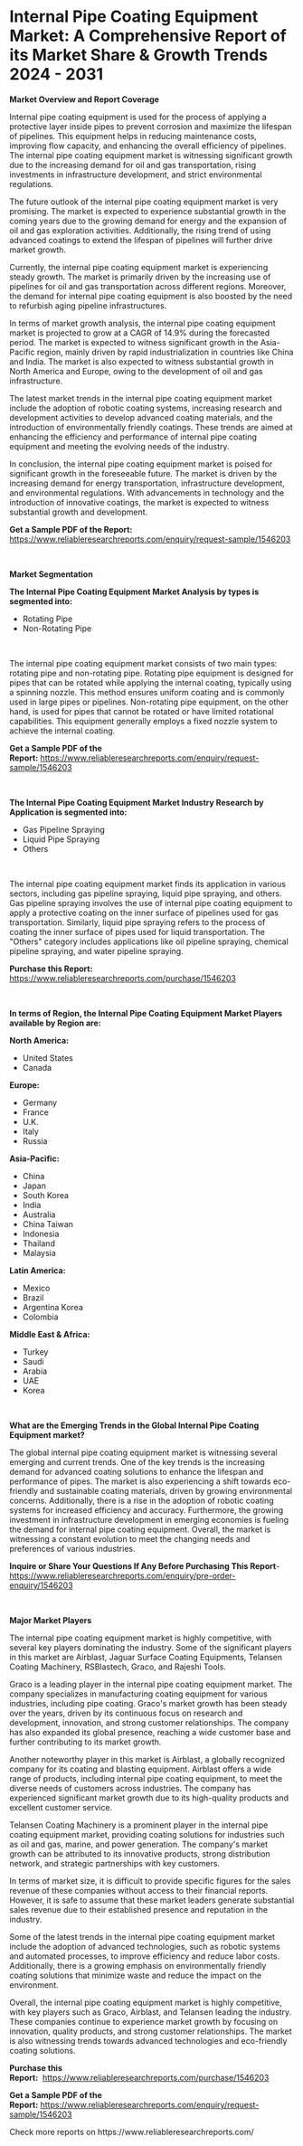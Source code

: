 <p><h1>Internal Pipe Coating Equipment Market: A Comprehensive Report of its Market Share & Growth Trends 2024 - 2031</h1></p><p><strong>Market Overview and Report Coverage</strong></p>
<p><p>Internal pipe coating equipment is used for the process of applying a protective layer inside pipes to prevent corrosion and maximize the lifespan of pipelines. This equipment helps in reducing maintenance costs, improving flow capacity, and enhancing the overall efficiency of pipelines. The internal pipe coating equipment market is witnessing significant growth due to the increasing demand for oil and gas transportation, rising investments in infrastructure development, and strict environmental regulations.</p><p>The future outlook of the internal pipe coating equipment market is very promising. The market is expected to experience substantial growth in the coming years due to the growing demand for energy and the expansion of oil and gas exploration activities. Additionally, the rising trend of using advanced coatings to extend the lifespan of pipelines will further drive market growth.</p><p>Currently, the internal pipe coating equipment market is experiencing steady growth. The market is primarily driven by the increasing use of pipelines for oil and gas transportation across different regions. Moreover, the demand for internal pipe coating equipment is also boosted by the need to refurbish aging pipeline infrastructures.</p><p>In terms of market growth analysis, the internal pipe coating equipment market is projected to grow at a CAGR of 14.9% during the forecasted period. The market is expected to witness significant growth in the Asia-Pacific region, mainly driven by rapid industrialization in countries like China and India. The market is also expected to witness substantial growth in North America and Europe, owing to the development of oil and gas infrastructure.</p><p>The latest market trends in the internal pipe coating equipment market include the adoption of robotic coating systems, increasing research and development activities to develop advanced coating materials, and the introduction of environmentally friendly coatings. These trends are aimed at enhancing the efficiency and performance of internal pipe coating equipment and meeting the evolving needs of the industry.</p><p>In conclusion, the internal pipe coating equipment market is poised for significant growth in the foreseeable future. The market is driven by the increasing demand for energy transportation, infrastructure development, and environmental regulations. With advancements in technology and the introduction of innovative coatings, the market is expected to witness substantial growth and development.</p></p>
<p><strong>Get a Sample PDF of the Report:</strong> <a href="https://www.reliableresearchreports.com/enquiry/request-sample/1546203">https://www.reliableresearchreports.com/enquiry/request-sample/1546203</a></p>
<p>&nbsp;</p>
<p><strong>Market Segmentation</strong></p>
<p><strong>The Internal Pipe Coating Equipment Market Analysis by types is segmented into:</strong></p>
<p><ul><li>Rotating Pipe</li><li>Non-Rotating Pipe</li></ul></p>
<p>&nbsp;</p>
<p><p>The internal pipe coating equipment market consists of two main types: rotating pipe and non-rotating pipe. Rotating pipe equipment is designed for pipes that can be rotated while applying the internal coating, typically using a spinning nozzle. This method ensures uniform coating and is commonly used in large pipes or pipelines. Non-rotating pipe equipment, on the other hand, is used for pipes that cannot be rotated or have limited rotational capabilities. This equipment generally employs a fixed nozzle system to achieve the internal coating.</p></p>
<p><strong>Get a Sample PDF of the Report:</strong>&nbsp;<a href="https://www.reliableresearchreports.com/enquiry/request-sample/1546203">https://www.reliableresearchreports.com/enquiry/request-sample/1546203</a></p>
<p>&nbsp;</p>
<p><strong>The Internal Pipe Coating Equipment Market Industry Research by Application is segmented into:</strong></p>
<p><ul><li>Gas Pipeline Spraying</li><li>Liquid Pipe Spraying</li><li>Others</li></ul></p>
<p>&nbsp;</p>
<p><p>The internal pipe coating equipment market finds its application in various sectors, including gas pipeline spraying, liquid pipe spraying, and others. Gas pipeline spraying involves the use of internal pipe coating equipment to apply a protective coating on the inner surface of pipelines used for gas transportation. Similarly, liquid pipe spraying refers to the process of coating the inner surface of pipes used for liquid transportation. The "Others" category includes applications like oil pipeline spraying, chemical pipeline spraying, and water pipeline spraying.</p></p>
<p><strong>Purchase this Report:</strong>&nbsp; <a href="https://www.reliableresearchreports.com/purchase/1546203">https://www.reliableresearchreports.com/purchase/1546203</a></p>
<p>&nbsp;</p>
<p><strong>In terms of Region, the Internal Pipe Coating Equipment Market Players available by Region are:</strong></p>
<p>
    <p> <strong> North America: </strong>
        <ul>
            <li>United States</li>
            <li>Canada</li>
        </ul>
        </p> 
    <p> <strong> Europe: </strong>
        <ul>
            <li>Germany</li>
            <li>France</li>
            <li>U.K.</li>
            <li>Italy</li>
            <li>Russia</li>
        </ul>
        </p> 
    <p> <strong> Asia-Pacific: </strong>
        <ul>
            <li>China</li>
            <li>Japan</li>
            <li>South Korea</li>
            <li>India</li>
            <li>Australia</li>
            <li>China Taiwan</li>
            <li>Indonesia</li>
            <li>Thailand</li>
            <li>Malaysia</li>
        </ul>
        </p> 
    <p> <strong> Latin America: </strong>
        <ul>
            <li>Mexico</li>
            <li>Brazil</li>
            <li>Argentina Korea</li>
            <li>Colombia</li>
        </ul>
        </p> 
    <p> <strong> Middle East & Africa: </strong>
        <ul>
            <li>Turkey</li>
            <li>Saudi</li>
            <li>Arabia</li>
            <li>UAE</li>
            <li>Korea</li>
        </ul>
    </p>
    </p>
<p>&nbsp;</p>
<p><strong>What are the Emerging Trends in the Global Internal Pipe Coating Equipment market?</strong></p>
<p><p>The global internal pipe coating equipment market is witnessing several emerging and current trends. One of the key trends is the increasing demand for advanced coating solutions to enhance the lifespan and performance of pipes. The market is also experiencing a shift towards eco-friendly and sustainable coating materials, driven by growing environmental concerns. Additionally, there is a rise in the adoption of robotic coating systems for increased efficiency and accuracy. Furthermore, the growing investment in infrastructure development in emerging economies is fueling the demand for internal pipe coating equipment. Overall, the market is witnessing a constant evolution to meet the changing needs and preferences of various industries.</p></p>
<p><strong>Inquire or Share Your Questions If Any Before Purchasing This Report</strong>- <a href="https://www.reliableresearchreports.com/enquiry/pre-order-enquiry/1546203">https://www.reliableresearchreports.com/enquiry/pre-order-enquiry/1546203</a></p>
<p>&nbsp;</p>
<p><strong>Major Market Players</strong></p>
<p><p>The internal pipe coating equipment market is highly competitive, with several key players dominating the industry. Some of the significant players in this market are Airblast, Jaguar Surface Coating Equipments, Telansen Coating Machinery, RSBlastech, Graco, and Rajeshi Tools.</p><p>Graco is a leading player in the internal pipe coating equipment market. The company specializes in manufacturing coating equipment for various industries, including pipe coating. Graco's market growth has been steady over the years, driven by its continuous focus on research and development, innovation, and strong customer relationships. The company has also expanded its global presence, reaching a wide customer base and further contributing to its market growth.</p><p>Another noteworthy player in this market is Airblast, a globally recognized company for its coating and blasting equipment. Airblast offers a wide range of products, including internal pipe coating equipment, to meet the diverse needs of customers across industries. The company has experienced significant market growth due to its high-quality products and excellent customer service.</p><p>Telansen Coating Machinery is a prominent player in the internal pipe coating equipment market, providing coating solutions for industries such as oil and gas, marine, and power generation. The company's market growth can be attributed to its innovative products, strong distribution network, and strategic partnerships with key customers.</p><p>In terms of market size, it is difficult to provide specific figures for the sales revenue of these companies without access to their financial reports. However, it is safe to assume that these market leaders generate substantial sales revenue due to their established presence and reputation in the industry.</p><p>Some of the latest trends in the internal pipe coating equipment market include the adoption of advanced technologies, such as robotic systems and automated processes, to improve efficiency and reduce labor costs. Additionally, there is a growing emphasis on environmentally friendly coating solutions that minimize waste and reduce the impact on the environment.</p><p>Overall, the internal pipe coating equipment market is highly competitive, with key players such as Graco, Airblast, and Telansen leading the industry. These companies continue to experience market growth by focusing on innovation, quality products, and strong customer relationships. The market is also witnessing trends towards advanced technologies and eco-friendly coating solutions.</p></p>
<p><strong>Purchase this Report:</strong>&nbsp;&nbsp;<a href="https://www.reliableresearchreports.com/purchase/1546203">https://www.reliableresearchreports.com/purchase/1546203</a></p>
<p></p>
<p><strong>Get a Sample PDF of the Report:</strong>&nbsp;<a href="https://www.reliableresearchreports.com/enquiry/request-sample/1546203">https://www.reliableresearchreports.com/enquiry/request-sample/1546203</a></p>
<p>Check more reports on https://www.reliableresearchreports.com/</p>